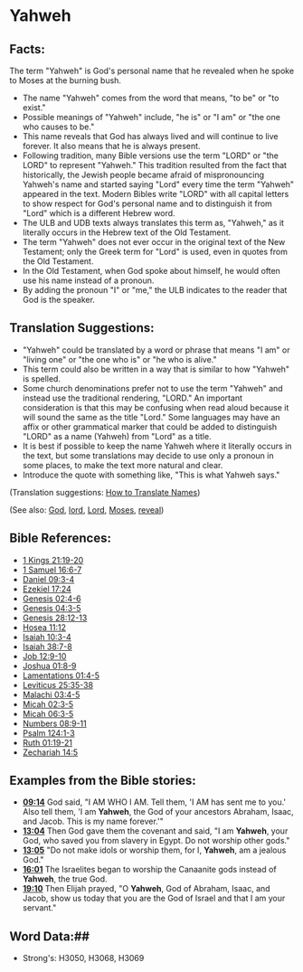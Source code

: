 # Yahweh #

## Facts: ##

The term "Yahweh" is God's personal name that he revealed when he spoke to Moses at the burning bush. 

* The name "Yahweh" comes from the word that means, "to be" or "to exist."
* Possible meanings of "Yahweh" include, "he is" or "I am" or "the one who causes to be."
* This name reveals that God has always lived and will continue to live forever. It also means that he is always present.
* Following tradition, many Bible versions use the term "LORD" or "the LORD" to represent "Yahweh." This tradition resulted from the fact that historically, the Jewish people became afraid of mispronouncing Yahweh's name and started saying "Lord" every time the term "Yahweh" appeared in the text. Modern Bibles write "LORD" with all capital letters to show respect for God's personal name and to distinguish it from "Lord" which is a different Hebrew word.
* The ULB and UDB texts always translates this term as, "Yahweh," as it literally occurs in the Hebrew text of the Old Testament.
* The term "Yahweh" does not ever occur in the original text of the New Testament; only the Greek term for "Lord" is used, even in quotes from the Old Testament.
* In the Old Testament, when God spoke about himself, he would often use his name instead of a pronoun.
* By adding the pronoun "I" or "me," the ULB indicates to the reader that God is the speaker.
## Translation Suggestions: ##

* "Yahweh" could be translated by a word or phrase that means "I am" or "living one" or "the one who is" or "he who is alive."
* This term could also be written in a way that is similar to how "Yahweh" is spelled.
* Some church denominations prefer not to use the term "Yahweh" and instead use the traditional rendering, "LORD." An important consideration is that this may be confusing when read aloud because it will sound the same as the title "Lord." Some languages may have an affix or other grammatical marker that could be added to distinguish "LORD" as a name (Yahweh) from "Lord" as a title.
* It is best if possible to keep the name Yahweh where it literally occurs in the text, but some translations may decide to use only a pronoun in some places, to make the text more natural and clear.
* Introduce the quote with something like, "This is what Yahweh says."

(Translation suggestions: [How to Translate Names](rc://en/ta/man/translate/translate-names))

(See also: [God](../kt/god.md), [lord](../kt/lord.md), [Lord](../kt/lordgod.md), [Moses](../other/moses.md), [reveal](../kt/reveal.md))

## Bible References: ##

* [1 Kings 21:19-20](rc://en/tn/help/1ki/21/19)
* [1 Samuel 16:6-7](rc://en/tn/help/1sa/16/06)
* [Daniel 09:3-4](rc://en/tn/help/dan/09/03)
* [Ezekiel 17:24](rc://en/tn/help/ezk/17/24)
* [Genesis 02:4-6](rc://en/tn/help/gen/02/04)
* [Genesis 04:3-5](rc://en/tn/help/gen/04/03)
* [Genesis 28:12-13](rc://en/tn/help/gen/28/12)
* [Hosea 11:12](rc://en/tn/help/hos/11/12)
* [Isaiah 10:3-4](rc://en/tn/help/isa/10/03)
* [Isaiah 38:7-8](rc://en/tn/help/isa/38/07)
* [Job 12:9-10](rc://en/tn/help/job/12/09)
* [Joshua 01:8-9](rc://en/tn/help/jos/01/08)
* [Lamentations 01:4-5](rc://en/tn/help/lam/01/04)
* [Leviticus 25:35-38](rc://en/tn/help/lev/25/35)
* [Malachi 03:4-5](rc://en/tn/help/mal/03/04)
* [Micah 02:3-5](rc://en/tn/help/mic/02/03)
* [Micah 06:3-5](rc://en/tn/help/mic/06/03)
* [Numbers 08:9-11](rc://en/tn/help/num/08/09)
* [Psalm 124:1-3](rc://en/tn/help/psa/124/001)
* [Ruth 01:19-21](rc://en/tn/help/rut/01/19)
* [Zechariah 14:5](rc://en/tn/help/zec/14/05)

## Examples from the Bible stories: ##

* __[09:14](rc://en/tn/help/obs/09/14)__ God said, "I AM WHO I AM. Tell them, 'I AM has sent me to you.' Also tell them, 'I am __Yahweh__, the God of your ancestors Abraham, Isaac, and Jacob. This is my name forever.'"
* __[13:04](rc://en/tn/help/obs/13/04)__ Then God gave them the covenant and said, "I am __Yahweh__, your God, who saved you from slavery in Egypt. Do not worship other gods."
* __[13:05](rc://en/tn/help/obs/13/05)__ "Do not make idols or worship them, for I, __Yahweh__, am a jealous God."
* __[16:01](rc://en/tn/help/obs/16/01)__ The Israelites began to worship the Canaanite gods instead of __Yahweh__, the true God.
* __[19:10](rc://en/tn/help/obs/19/10)__ Then Elijah prayed, "O __Yahweh__, God of Abraham, Isaac, and Jacob, show us today that you are the God of Israel and that I am your servant."

## Word Data:##

* Strong's: H3050, H3068, H3069

